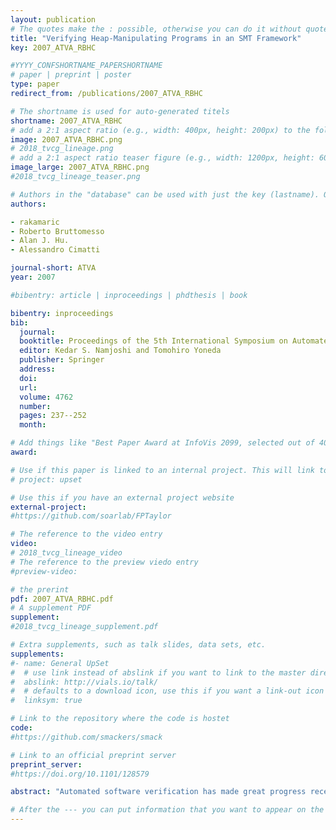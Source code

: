 ```yaml
---
layout: publication
# The quotes make the : possible, otherwise you can do it without quotes
title: "Verifying Heap-Manipulating Programs in an SMT Framework"
key: 2007_ATVA_RBHC

#YYYY_CONFSHORTNAME_PAPERSHORTNAME
# paper | preprint | poster
type: paper
redirect_from: /publications/2007_ATVA_RBHC

# The shortname is used for auto-generated titels
shortname: 2007_ATVA_RBHC
# add a 2:1 aspect ratio (e.g., width: 400px, height: 200px) to the folder /assets/images/papers/
image: 2007_ATVA_RBHC.png
# 2018_tvcg_lineage.png
# add a 2:1 aspect ratio teaser figure (e.g., width: 1200px, height: 600px) to the folder /assets/images/papers/
image_large: 2007_ATVA_RBHC.png
#2018_tvcg_lineage_teaser.png

# Authors in the "database" can be used with just the key (lastname). Others can be written properly.
authors:

- rakamaric
- Roberto Bruttomesso
- Alan J. Hu.
- Alessandro Cimatti

journal-short: ATVA
year: 2007

#bibentry: article | inproceedings | phdthesis | book

bibentry: inproceedings
bib:
  journal:
  booktitle: Proceedings of the 5th International Symposium on Automated Technology for Verification and Analysis (ATVA 2007)
  editor: Kedar S. Namjoshi and Tomohiro Yoneda
  publisher: Springer
  address: 
  doi: 
  url: 
  volume: 4762
  number: 
  pages: 237--252
  month: 

# Add things like "Best Paper Award at InfoVis 2099, selected out of 4000 submissions"
award:

# Use if this paper is linked to an internal project. This will link to the project site
# project: upset

# Use this if you have an external project website
external-project: 
#https://github.com/soarlab/FPTaylor

# The reference to the video entry
video:
# 2018_tvcg_lineage_video
# The reference to the preview viedo entry
#preview-video:

# the prerint
pdf: 2007_ATVA_RBHC.pdf
# A supplement PDF
supplement: 
#2018_tvcg_lineage_supplement.pdf

# Extra supplements, such as talk slides, data sets, etc.
supplements:
#- name: General UpSet
#  # use link instead of abslink if you want to link to the master directory
#  abslink: http://vials.io/talk/
#  # defaults to a download icon, use this if you want a link-out icon
#  linksym: true

# Link to the repository where the code is hostet
code: 
#https://github.com/smackers/smack

# Link to an official preprint server
preprint_server: 
#https://doi.org/10.1101/128579

abstract: "Automated software verification has made great progress recently, and a key enabler of this progress has been the advances in efficient, automated decision procedures suitable for verification (Boolean satisfiability solvers and satisfiability-modulo-theories (SMT) solvers). Verifying general software, however, requires reasoning about unbounded, linked, heap-allocated data structures, which in turn motivates the need for a logical theory for such structures that includes unbounded reachability. So far, none of the available SMT solvers supports such a theory. In this paper, we present our integration of a decision procedure that supports unbounded heap reachability into an available SMT solver. Using the extended SMT solver, we can efficiently verify examples of heap-manipulating programs that we could not verify before."

# After the --- you can put information that you want to appear on the website using markdown formatting or HTML. A good example are acknowledgements, extra references, an erratum, etc.
---
```

